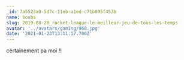 ```yaml
---
_id: 7a5523a0-5d7c-11eb-a1ed-c71b005f453b
name: boubs
slug: 2019-08-28_rocket-league-le-meilleur-jeu-de-tous-les-temps
avatar: '../avatars/gaming/968.jpg'
date: '2021-01-23T13:11:17.700Z'
---
```

certainement pa moi !!
